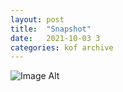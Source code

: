 ```yaml
---
layout:	post
title:	"Snapshot"
date:	2021-10-03 3
categories:	kof archive
---
```


![Image Alt](https://k0f.github.io/assets/2021-10-03-141848.jpg)